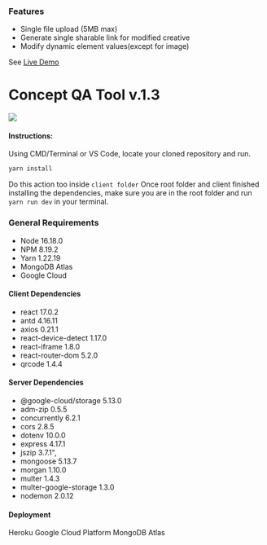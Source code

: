 ### Features
- Single file upload (5MB max)
- Generate single sharable link for modified creative
- Modify dynamic element values(except for image)

See [Live Demo](https://www.adlib-qa.tools/ "Live Demo")

# Concept QA Tool v.1.3
![](https://qatoolv2.herokuapp.com/static/media/logo.9c182765.svg)


#### Instructions:

Using CMD/Terminal or VS Code, locate your cloned repository and run. 
```bash
yarn install
```
Do this action too inside `client folder`
Once root folder and client finished installing the dependencies, make sure you are in the root folder and run `yarn run dev` in your terminal.

### General Requirements

- Node 16.18.0
- NPM 8.19.2
- Yarn 1.22.19
- MongoDB Atlas
- Google Cloud

#### Client Dependencies
- react 17.0.2
- antd 4.16.11
- axios 0.21.1
- react-device-detect 1.17.0
- react-iframe 1.8.0
- react-router-dom 5.2.0
- qrcode 1.4.4

#### Server Dependencies

- @google-cloud/storage 5.13.0
- adm-zip 0.5.5
- concurrently 6.2.1
- cors 2.8.5
- dotenv 10.0.0
- express 4.17.1
- jszip 3.7.1",
- mongoose 5.13.7
- morgan 1.10.0
- multer 1.4.3
- multer-google-storage 1.3.0
- nodemon 2.0.12

#### Deployment
Heroku
Google Cloud Platform
MongoDB Atlas
